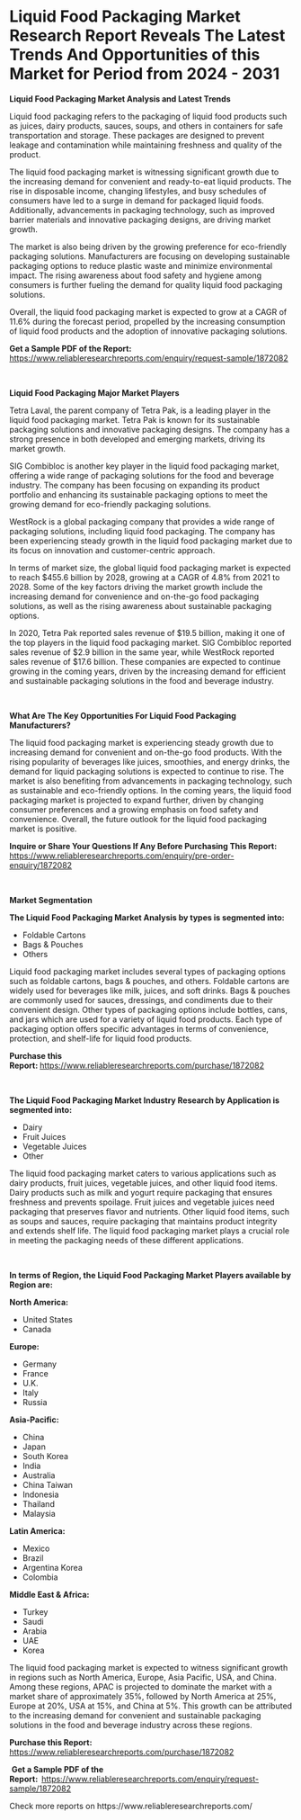 <p><h1>Liquid Food Packaging Market Research Report Reveals The Latest Trends And Opportunities of this Market for Period from 2024 - 2031</h1></p><p><strong>Liquid Food Packaging Market Analysis and Latest Trends</strong></p>
<p><p>Liquid food packaging refers to the packaging of liquid food products such as juices, dairy products, sauces, soups, and others in containers for safe transportation and storage. These packages are designed to prevent leakage and contamination while maintaining freshness and quality of the product.</p><p>The liquid food packaging market is witnessing significant growth due to the increasing demand for convenient and ready-to-eat liquid products. The rise in disposable income, changing lifestyles, and busy schedules of consumers have led to a surge in demand for packaged liquid foods. Additionally, advancements in packaging technology, such as improved barrier materials and innovative packaging designs, are driving market growth.</p><p>The market is also being driven by the growing preference for eco-friendly packaging solutions. Manufacturers are focusing on developing sustainable packaging options to reduce plastic waste and minimize environmental impact. The rising awareness about food safety and hygiene among consumers is further fueling the demand for quality liquid food packaging solutions.</p><p>Overall, the liquid food packaging market is expected to grow at a CAGR of 11.6% during the forecast period, propelled by the increasing consumption of liquid food products and the adoption of innovative packaging solutions.</p></p>
<p><strong>Get a Sample PDF of the Report:&nbsp;</strong> <a href="https://www.reliableresearchreports.com/enquiry/request-sample/1872082">https://www.reliableresearchreports.com/enquiry/request-sample/1872082</a></p>
<p>&nbsp;</p>
<p><strong>Liquid Food Packaging Major Market Players</strong></p>
<p><p>Tetra Laval, the parent company of Tetra Pak, is a leading player in the liquid food packaging market. Tetra Pak is known for its sustainable packaging solutions and innovative packaging designs. The company has a strong presence in both developed and emerging markets, driving its market growth.</p><p>SIG Combibloc is another key player in the liquid food packaging market, offering a wide range of packaging solutions for the food and beverage industry. The company has been focusing on expanding its product portfolio and enhancing its sustainable packaging options to meet the growing demand for eco-friendly packaging solutions.</p><p>WestRock is a global packaging company that provides a wide range of packaging solutions, including liquid food packaging. The company has been experiencing steady growth in the liquid food packaging market due to its focus on innovation and customer-centric approach.</p><p>In terms of market size, the global liquid food packaging market is expected to reach $455.6 billion by 2028, growing at a CAGR of 4.8% from 2021 to 2028. Some of the key factors driving the market growth include the increasing demand for convenience and on-the-go food packaging solutions, as well as the rising awareness about sustainable packaging options.</p><p>In 2020, Tetra Pak reported sales revenue of $19.5 billion, making it one of the top players in the liquid food packaging market. SIG Combibloc reported sales revenue of $2.9 billion in the same year, while WestRock reported sales revenue of $17.6 billion. These companies are expected to continue growing in the coming years, driven by the increasing demand for efficient and sustainable packaging solutions in the food and beverage industry.</p></p>
<p>&nbsp;</p>
<p><strong>What Are The Key Opportunities For Liquid Food Packaging Manufacturers?</strong></p>
<p><p>The liquid food packaging market is experiencing steady growth due to increasing demand for convenient and on-the-go food products. With the rising popularity of beverages like juices, smoothies, and energy drinks, the demand for liquid packaging solutions is expected to continue to rise. The market is also benefiting from advancements in packaging technology, such as sustainable and eco-friendly options. In the coming years, the liquid food packaging market is projected to expand further, driven by changing consumer preferences and a growing emphasis on food safety and convenience. Overall, the future outlook for the liquid food packaging market is positive.</p></p>
<p><strong>Inquire or Share Your Questions If Any Before Purchasing This Report:</strong> <a href="https://www.reliableresearchreports.com/enquiry/pre-order-enquiry/1872082">https://www.reliableresearchreports.com/enquiry/pre-order-enquiry/1872082</a></p>
<p>&nbsp;</p>
<p><strong>Market Segmentation</strong></p>
<p><strong>The Liquid Food Packaging Market Analysis by types is segmented into:</strong></p>
<p><ul><li>Foldable Cartons</li><li>Bags & Pouches</li><li>Others</li></ul></p>
<p><p>Liquid food packaging market includes several types of packaging options such as foldable cartons, bags & pouches, and others. Foldable cartons are widely used for beverages like milk, juices, and soft drinks. Bags & pouches are commonly used for sauces, dressings, and condiments due to their convenient design. Other types of packaging options include bottles, cans, and jars which are used for a variety of liquid food products. Each type of packaging option offers specific advantages in terms of convenience, protection, and shelf-life for liquid food products.</p></p>
<p><strong>Purchase this Report:&nbsp;</strong><a href="https://www.reliableresearchreports.com/purchase/1872082">https://www.reliableresearchreports.com/purchase/1872082</a></p>
<p>&nbsp;</p>
<p><strong>The Liquid Food Packaging Market Industry Research by Application is segmented into:</strong></p>
<p><ul><li>Dairy</li><li>Fruit Juices</li><li>Vegetable Juices</li><li>Other</li></ul></p>
<p><p>The liquid food packaging market caters to various applications such as dairy products, fruit juices, vegetable juices, and other liquid food items. Dairy products such as milk and yogurt require packaging that ensures freshness and prevents spoilage. Fruit juices and vegetable juices need packaging that preserves flavor and nutrients. Other liquid food items, such as soups and sauces, require packaging that maintains product integrity and extends shelf life. The liquid food packaging market plays a crucial role in meeting the packaging needs of these different applications.</p></p>
<p>&nbsp;</p>
<p><strong>In terms of Region, the Liquid Food Packaging Market Players available by Region are:</strong></p>
<p>
    <p> <strong> North America: </strong>
        <ul>
            <li>United States</li>
            <li>Canada</li>
        </ul>
        </p> 
    <p> <strong> Europe: </strong>
        <ul>
            <li>Germany</li>
            <li>France</li>
            <li>U.K.</li>
            <li>Italy</li>
            <li>Russia</li>
        </ul>
        </p> 
    <p> <strong> Asia-Pacific: </strong>
        <ul>
            <li>China</li>
            <li>Japan</li>
            <li>South Korea</li>
            <li>India</li>
            <li>Australia</li>
            <li>China Taiwan</li>
            <li>Indonesia</li>
            <li>Thailand</li>
            <li>Malaysia</li>
        </ul>
        </p> 
    <p> <strong> Latin America: </strong>
        <ul>
            <li>Mexico</li>
            <li>Brazil</li>
            <li>Argentina Korea</li>
            <li>Colombia</li>
        </ul>
        </p> 
    <p> <strong> Middle East & Africa: </strong>
        <ul>
            <li>Turkey</li>
            <li>Saudi</li>
            <li>Arabia</li>
            <li>UAE</li>
            <li>Korea</li>
        </ul>
    </p>
    </p>
<p><p>The liquid food packaging market is expected to witness significant growth in regions such as North America, Europe, Asia Pacific, USA, and China. Among these regions, APAC is projected to dominate the market with a market share of approximately 35%, followed by North America at 25%, Europe at 20%, USA at 15%, and China at 5%. This growth can be attributed to the increasing demand for convenient and sustainable packaging solutions in the food and beverage industry across these regions.</p></p>
<p><strong>Purchase this Report: </strong><a href="https://www.reliableresearchreports.com/purchase/1872082">https://www.reliableresearchreports.com/purchase/1872082</a></p>
<p>&nbsp;<strong>Get a Sample PDF of the Report:&nbsp;&nbsp;</strong><a href="https://www.reliableresearchreports.com/enquiry/request-sample/1872082">https://www.reliableresearchreports.com/enquiry/request-sample/1872082</a></p>
<p><strong></strong></p>
<p>Check more reports on https://www.reliableresearchreports.com/</p>
